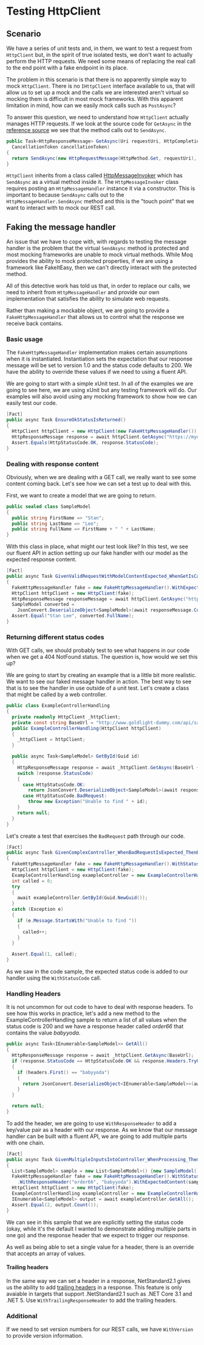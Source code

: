 # Testing HttpClient
## Scenario
We have a series of unit tests and, in them, we want to test
a request from `HttpClient` but, in the spirit of true isolated tests, we don't 
want to actually perform the HTTP requests. We need some means of replacing
the real call to the end point with a fake endpoint in its place.

The problem in this scenario is that there is no apparently simple 
way to mock `HttpClient`. There is no `IHttpClient` interface available
to us, that will allow us to set up a mock and the calls we are interested aren't virtual so mocking them
is difficult in most mock frameworks. With this apparent limitation
in mind, how can we easily mock calls such as `PostAsync`? 

To answer this question, we need to understand how `HttpClient` actually
manages HTTP requests. If we look at the source code for `GetAsync` in
the [reference source](https://github.com/microsoft/referencesource/blob/master/System/net/System/Net/Http/HttpClient.cs)
we see that the method calls out to `SendAsync`.
```csharp
public Task<HttpResponseMessage> GetAsync(Uri requestUri, HttpCompletionOption completionOption,
  CancellationToken cancellationToken)
{
  return SendAsync(new HttpRequestMessage(HttpMethod.Get, requestUri), completionOption, cancellationToken);
}
```
`HttpClient` inherits from a class called [HttpMessageInvoker](https://github.com/microsoft/referencesource/blob/5697c29004a34d80acdaf5742d7e699022c64ecd/System/net/System/Net/Http/HttpMessageInvoker.cs#L11)
which has `SendAsync` as a virtual method inside it. The `HttpMessageInvoker` class
requires posting an `HttpMessageHandler` instance it via a constructor.
This is important to because `SendAsync` calls out to the `HttpMessageHandler.SendAsync` method
and this is the "touch point" that we want to interact with to mock our REST call.
## Faking the message handler
An issue that we have to cope with, with regards to testing the message handler is the problem
that the virtual `SendAsync` method is protected and most mocking frameworks are unable to
mock virtual methods. While Moq provides the ability to mock protected properties, if we 
are using a framework like FakeItEasy, then we can't directly interact with the protected
method.

All of this detective work has told us that, in order to replace our calls, we need to inherit
from `HttpMessageHandler` and provide our own implementation that satisfies the ability to
simulate web requests.

Rather than making a mockable object, we are going to provide a `FakeHttpMessageHandler` that
allows us to control what the response we receive back contains.
### Basic usage
The `FakeHttpMessageHandler` implementation makes certain assumptions when it is instantiated.
Instantiation sets the expectation that our response message will be set to version 1.0 and the
status code defaults to 200. We have the ability to override these values if we need to using
a fluent API.

We are going to start with a simple xUnit test. In all of the examples we are going to
see here, we are using xUnit but any testing framework will do. Our examples will also
avoid using any mocking framework to show how we can easily test our code.
```csharp
[Fact]
public async Task EnsureOkStatusIsReturned()
{
  HttpClient httpClient = new HttpClient(new FakeHttpMessageHandler());
  HttpResponseMessage response = await httpClient.GetAsync("https://mydummy.url/");
  Assert.Equals(HttpStatusCode.OK, response.StatusCode);
}
```
### Dealing with response content
Obviously, when we are dealing with a GET call, we really want to see some content coming
back. Let's see how we can set a test up to deal with this.

First, we want to create a model that we are going to return.
```csharp
public sealed class SampleModel
{
  public string FirstName => "Stan";
  public string LastName => "Lee";
  public string FullName => FirstName + " " + LastName;
}
```
With this class in place, what might our test look like? In this test, we see our fluent API in action setting up our fake handler with our model
as the expected response content.
```csharp
[Fact]
public async Task GivenValidRequestWithModelContentExpected_WhenGetIsCalled_ThenContentIsSetToModel()
{
  FakeHttpMessageHandler fake = new FakeHttpMessageHandler().WithExpectedContent(new SampleModel());
  HttpClient httpClient = new HttpClient(fake);
  HttpResponseMessage responseMessage = await httpClient.GetAsync("https://dummyaddress.com/someapi");
  SampleModel converted =
    JsonConvert.DeserializeObject<SampleModel>(await responseMessage.Content.ReadAsStringAsync());
  Assert.Equal("Stan Lee", converted.FullName);
}
```
### Returning different status codes
With GET calls, we should probably test to see what happens in our code when we get a
404 NotFound status. The question is, how would we set this up? 

We are going to start by creating an example that is a little bit more realistic. We want to 
see our faked message handler in action. The best way to see that is to see the handler
in use outside of a unit test. Let's create a class that might be called by a web controller.
```csharp
public class ExampleControllerHandling
{
  private readonly HttpClient _httpClient;
  private const string BaseUrl = "http://www.goldlight-dummy.com/api/sample/";
  public ExampleControllerHandling(HttpClient httpClient)
  {
    _httpClient = httpClient;
  }

  public async Task<SampleModel> GetById(Guid id)
  {
    HttpResponseMessage response = await _httpClient.GetAsync(BaseUrl + id);
    switch (response.StatusCode)
    {
      case HttpStatusCode.OK:
        return JsonConvert.DeserializeObject<SampleModel>(await response.Content.ReadAsStringAsync());
      case HttpStatusCode.BadRequest:
        throw new Exception("Unable to find " + id);
    }
    return null;
  }
}
```
Let's create a test that exercises the `BadRequest` path through our code.
```csharp
[Fact]
public async Task GivenComplexController_WhenBadRequestIsExpected_ThenBadRequestIsHandled()
{
  FakeHttpMessageHandler fake = new FakeHttpMessageHandler().WithStatusCode(HttpStatusCode.BadRequest);
  HttpClient httpClient = new HttpClient(fake);
  ExampleControllerHandling exampleController = new ExampleControllerHandling(httpClient);
  int called = 0;
  try
  {
    await exampleController.GetById(Guid.NewGuid());
  }
  catch (Exception e)
  {
    if (e.Message.StartsWith("Unable to find "))
    {
      called++;
    }
  }

  Assert.Equal(1, called);
}
```
As we saw in the code sample, the expected status code is added to our handler using the
`WithStatusCode` call.

### Handling Headers
It is not uncommon for out code to have to deal with response headers. To see how this works in practice,
let's add a new method to the ExampleControllerHandling sample to return a list of all values
when the status code is 200 and we have a response header called *order66* that contains the value
*babyyoda*.
```csharp
public async Task<IEnumerable<SampleModel>> GetAll()
{
  HttpResponseMessage response = await _httpClient.GetAsync(BaseUrl);
  if (response.StatusCode == HttpStatusCode.OK && response.Headers.TryGetValues("order66", out IEnumerable<string> headers))
  {
    if (headers.First() == "babyyoda")
    {
      return JsonConvert.DeserializeObject<IEnumerable<SampleModel>>(await response.Content.ReadAsStringAsync());
    }
  }

  return null;
}
```
To add the header, we are going to use `WithResponseHeader` to add a key/value pair as
a header with our response. As we know that our message handler can be built with a fluent API,
we are going to add multiple parts with one chain.
```csharp
[Fact]
public async Task GivenMultipleInputsIntoController_WhenProcessing_ThenModelIsReturned()
{
  List<SampleModel> sample = new List<SampleModel>() {new SampleModel(), new SampleModel()};
  FakeHttpMessageHandler fake = new FakeHttpMessageHandler().WithStatusCode(HttpStatusCode.OK)
    .WithResponseHeader("order66", "babyyoda").WithExpectedContent(sample);
  HttpClient httpClient = new HttpClient(fake);
  ExampleControllerHandling exampleController = new ExampleControllerHandling(httpClient);
  IEnumerable<SampleModel> output = await exampleController.GetAll();
  Assert.Equal(2, output.Count());
}
```
We can see in this sample that we are explicitly setting the status code (okay, while it's the default
I wanted to demonstrate adding multiple parts in one go) and the response header that we
expect to trigger our response.

As well as being able to set a single value for a header, there is an override that accepts
an array of values.

#### Trailing headers
In the same way we can set a header in a response, NetStandard2.1 gives us the ability
to add [trailing headers](https://docs.microsoft.com/en-us/dotnet/api/system.net.http.httpresponsemessage.trailingheaders?view=net-5.0) in a response. This feature is only avaiable in targets that support
.NetStandard2.1 such as .NET Core 3.1 and .NET 5. Use `WithTrailingResponseHeader` to add the
trailing headers.

### Additional
If we need to set version numbers for our REST calls, we have `WithVersion` to provide 
version information.
